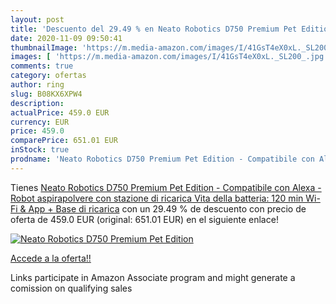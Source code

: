 ```yaml
---
layout: post
title: 'Descuento del 29.49 % en Neato Robotics D750 Premium Pet Edition '
date: 2020-11-09 09:50:41
thumbnailImage: 'https://m.media-amazon.com/images/I/41GsT4eX0xL._SL200_.jpg'
images: [ 'https://m.media-amazon.com/images/I/41GsT4eX0xL._SL200_.jpg' ]
comments: true
category: ofertas
author: ring
slug: B08KX6XPW4
description:
actualPrice: 459.0 EUR
currency: EUR
price: 459.0
comparePrice: 651.01 EUR
inStock: true
prodname: 'Neato Robotics D750 Premium Pet Edition - Compatibile con Alexa - Robot aspirapolvere con stazione di ricarica  Vita della batteria: 120 min  Wi-Fi & App + Base di ricarica'
---
```


Tienes [Neato Robotics D750 Premium Pet Edition - Compatibile con Alexa - Robot aspirapolvere con stazione di ricarica  Vita della batteria: 120 min  Wi-Fi & App + Base di ricarica](https://www.amazon.it/dp/B08KX6XPW4/?tag=tolees00-21) con un 29.49 % de descuento con precio de oferta de 459.0 EUR (original: 651.01 EUR) en el siguiente enlace!

[![Neato Robotics D750 Premium Pet Edition ](https://m.media-amazon.com/images/I/41GsT4eX0xL._SL200_.jpg)](https://www.amazon.it/dp/B08KX6XPW4/?tag=tolees00-21)

[Accede a la oferta!!](https://www.amazon.it/dp/B08KX6XPW4/?tag=tolees00-21)

Links participate in Amazon Associate program and might generate a comission on qualifying sales


